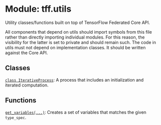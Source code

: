 <div itemscope itemtype="http://developers.google.com/ReferenceObject">
<meta itemprop="name" content="tff.utils" />
<meta itemprop="path" content="Stable" />
</div>

# Module: tff.utils

Utility classes/functions built on top of TensorFlow Federated Core API.

All components that depend on utils should import symbols from this file rather
than directly importing individual modules. For this reason, the visibility for
the latter is set to private and should remain such. The code in utils must not
depend on implementation classes. It should be written against the Core API.

## Classes

[`class IterativeProcess`](../tff/utils/IterativeProcess.md): A process that includes an initialization and iterated computation.

## Functions

[`get_variables(...)`](../tff/utils/get_variables.md): Creates a set of variables that matches the given `type_spec`.

